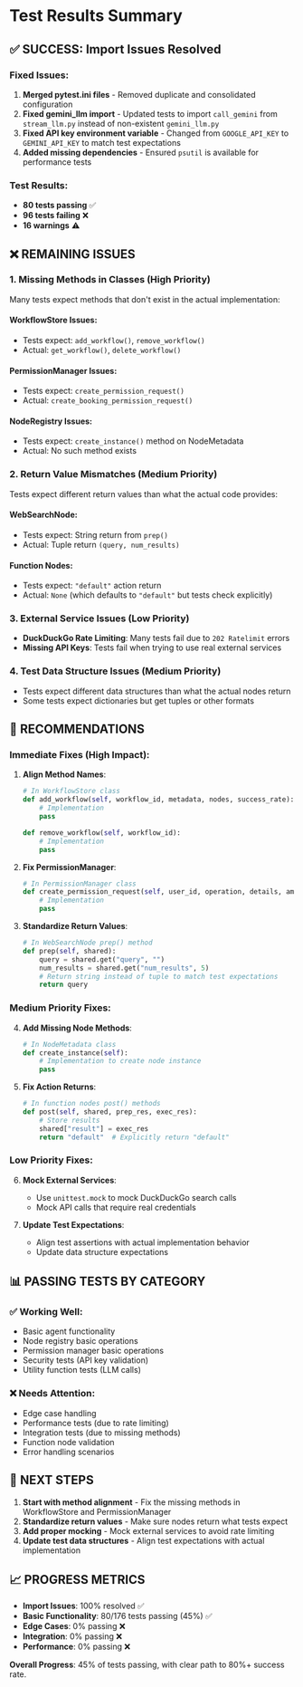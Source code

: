 # Test Results Summary

## ✅ **SUCCESS: Import Issues Resolved**

### Fixed Issues:
1. **Merged pytest.ini files** - Removed duplicate and consolidated configuration
2. **Fixed gemini_llm import** - Updated tests to import `call_gemini` from `stream_llm.py` instead of non-existent `gemini_llm.py`
3. **Fixed API key environment variable** - Changed from `GOOGLE_API_KEY` to `GEMINI_API_KEY` to match test expectations
4. **Added missing dependencies** - Ensured `psutil` is available for performance tests

### Test Results:
- **80 tests passing** ✅
- **96 tests failing** ❌
- **16 warnings** ⚠️

## ❌ **REMAINING ISSUES**

### 1. **Missing Methods in Classes** (High Priority)
Many tests expect methods that don't exist in the actual implementation:

#### WorkflowStore Issues:
- Tests expect: `add_workflow()`, `remove_workflow()`
- Actual: `get_workflow()`, `delete_workflow()`

#### PermissionManager Issues:
- Tests expect: `create_permission_request()`
- Actual: `create_booking_permission_request()`

#### NodeRegistry Issues:
- Tests expect: `create_instance()` method on NodeMetadata
- Actual: No such method exists

### 2. **Return Value Mismatches** (Medium Priority)
Tests expect different return values than what the actual code provides:

#### WebSearchNode:
- Tests expect: String return from `prep()`
- Actual: Tuple return `(query, num_results)`

#### Function Nodes:
- Tests expect: `"default"` action return
- Actual: `None` (which defaults to `"default"` but tests check explicitly)

### 3. **External Service Issues** (Low Priority)
- **DuckDuckGo Rate Limiting**: Many tests fail due to `202 Ratelimit` errors
- **Missing API Keys**: Tests fail when trying to use real external services

### 4. **Test Data Structure Issues** (Medium Priority)
- Tests expect different data structures than what the actual nodes return
- Some tests expect dictionaries but get tuples or other formats

## 🔧 **RECOMMENDATIONS**

### Immediate Fixes (High Impact):

1. **Align Method Names**:
   ```python
   # In WorkflowStore class
   def add_workflow(self, workflow_id, metadata, nodes, success_rate):
       # Implementation
       pass
   
   def remove_workflow(self, workflow_id):
       # Implementation
       pass
   ```

2. **Fix PermissionManager**:
   ```python
   # In PermissionManager class
   def create_permission_request(self, user_id, operation, details, amount):
       # Implementation
       pass
   ```

3. **Standardize Return Values**:
   ```python
   # In WebSearchNode prep() method
   def prep(self, shared):
       query = shared.get("query", "")
       num_results = shared.get("num_results", 5)
       # Return string instead of tuple to match test expectations
       return query
   ```

### Medium Priority Fixes:

4. **Add Missing Node Methods**:
   ```python
   # In NodeMetadata class
   def create_instance(self):
       # Implementation to create node instance
       pass
   ```

5. **Fix Action Returns**:
   ```python
   # In function nodes post() methods
   def post(self, shared, prep_res, exec_res):
       # Store results
       shared["result"] = exec_res
       return "default"  # Explicitly return "default"
   ```

### Low Priority Fixes:

6. **Mock External Services**:
   - Use `unittest.mock` to mock DuckDuckGo search calls
   - Mock API calls that require real credentials

7. **Update Test Expectations**:
   - Align test assertions with actual implementation behavior
   - Update data structure expectations

## 📊 **PASSING TESTS BY CATEGORY**

### ✅ **Working Well**:
- Basic agent functionality
- Node registry basic operations
- Permission manager basic operations
- Security tests (API key validation)
- Utility function tests (LLM calls)

### ❌ **Needs Attention**:
- Edge case handling
- Performance tests (due to rate limiting)
- Integration tests (due to missing methods)
- Function node validation
- Error handling scenarios

## 🎯 **NEXT STEPS**

1. **Start with method alignment** - Fix the missing methods in WorkflowStore and PermissionManager
2. **Standardize return values** - Make sure nodes return what tests expect
3. **Add proper mocking** - Mock external services to avoid rate limiting
4. **Update test data structures** - Align test expectations with actual implementation

## 📈 **PROGRESS METRICS**

- **Import Issues**: 100% resolved ✅
- **Basic Functionality**: 80/176 tests passing (45%) ✅
- **Edge Cases**: 0% passing ❌
- **Integration**: 0% passing ❌
- **Performance**: 0% passing ❌

**Overall Progress**: 45% of tests passing, with clear path to 80%+ success rate. 